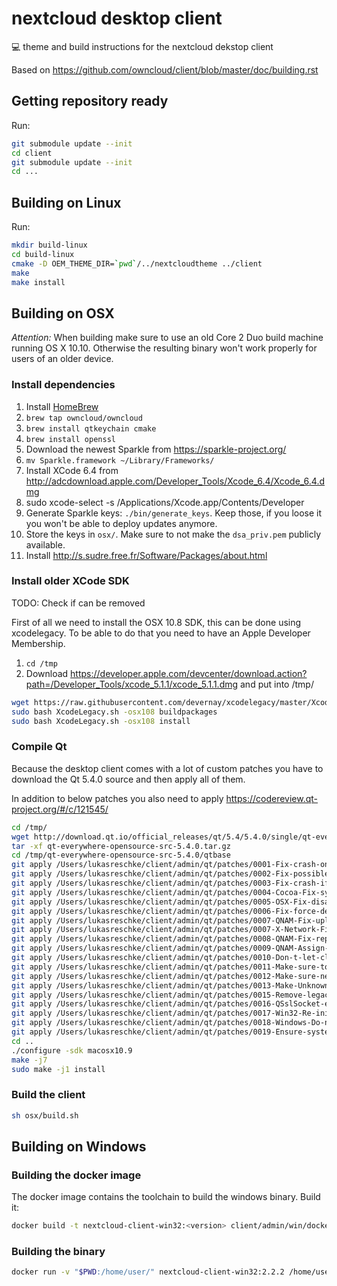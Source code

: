 # nextcloud desktop client
:computer: theme and build instructions for the nextcloud dekstop client

Based on https://github.com/owncloud/client/blob/master/doc/building.rst

## Getting repository ready

Run:
```bash
git submodule update --init
cd client
git submodule update --init
cd ...
```

## Building on Linux

Run:

```bash
mkdir build-linux
cd build-linux
cmake -D OEM_THEME_DIR=`pwd`/../nextcloudtheme ../client
make
make install
```

## Building on OSX

*Attention:* When building make sure to use an old Core 2 Duo build machine running OS X 10.10. Otherwise the resulting binary won't work properly for users of an older device.

### Install dependencies

1. Install [HomeBrew](http://brew.sh/)
2. `brew tap owncloud/owncloud`
3. `brew install qtkeychain cmake`
4. `brew install openssl`
5. Download the newest Sparkle from https://sparkle-project.org/
6. `mv Sparkle.framework ~/Library/Frameworks/`
7. Install XCode 6.4 from http://adcdownload.apple.com/Developer_Tools/Xcode_6.4/Xcode_6.4.dmg
8. sudo xcode-select -s /Applications/Xcode.app/Contents/Developer
9. Generate Sparkle keys: `./bin/generate_keys`. Keep those, if you loose it you won't be able to deploy updates anymore.
10. Store the keys in `osx/`. Make sure to not make the `dsa_priv.pem` publicly available.
11. Install http://s.sudre.free.fr/Software/Packages/about.html

### Install older XCode SDK

TODO: Check if can be removed

First of all we need to install the OSX 10.8 SDK, this can be done using xcodelegacy. To be able to do that you need to have an Apple Developer Membership.

1. `cd /tmp`
2. Download https://developer.apple.com/devcenter/download.action?path=/Developer_Tools/xcode_5.1.1/xcode_5.1.1.dmg and put into /tmp/


```bash
wget https://raw.githubusercontent.com/devernay/xcodelegacy/master/XcodeLegacy.sh
sudo bash XcodeLegacy.sh -osx108 buildpackages
sudo bash XcodeLegacy.sh -osx108 install
```

### Compile Qt

Because the desktop client comes with a lot of custom patches you have to download the Qt 5.4.0 source and then apply all of them.

In addition to below patches you also need to apply https://codereview.qt-project.org/#/c/121545/

```bash
cd /tmp/
wget http://download.qt.io/official_releases/qt/5.4/5.4.0/single/qt-everywhere-opensource-src-5.4.0.tar.gz
tar -xf qt-everywhere-opensource-src-5.4.0.tar.gz
cd /tmp/qt-everywhere-opensource-src-5.4.0/qtbase
git apply /Users/lukasreschke/client/admin/qt/patches/0001-Fix-crash-on-Mac-OS-if-PAC-URL-contains-non-URL-lega.patch
git apply /Users/lukasreschke/client/admin/qt/patches/0002-Fix-possible-crash-when-passing-an-invalid-PAC-URL.patch
git apply /Users/lukasreschke/client/admin/qt/patches/0003-Fix-crash-if-PAC-script-retrieval-returns-a-null-CFD.patch
git apply /Users/lukasreschke/client/admin/qt/patches/0004-Cocoa-Fix-systray-SVG-icons.patch
git apply /Users/lukasreschke/client/admin/qt/patches/0005-OSX-Fix-disapearing-tray-icon.patch
git apply /Users/lukasreschke/client/admin/qt/patches/0006-Fix-force-debug-info-with-macx-clang_NOUPSTREAM.patch
git apply /Users/lukasreschke/client/admin/qt/patches/0007-QNAM-Fix-upload-corruptions-when-server-closes-conne.patch
git apply /Users/lukasreschke/client/admin/qt/patches/0007-X-Network-Fix-up-previous-corruption-patch.patch
git apply /Users/lukasreschke/client/admin/qt/patches/0008-QNAM-Fix-reply-deadlocks-on-server-closing-connectio.patch
git apply /Users/lukasreschke/client/admin/qt/patches/0009-QNAM-Assign-proper-channel-before-sslErrors-emission.patch
git apply /Users/lukasreschke/client/admin/qt/patches/0010-Don-t-let-closed-http-sockets-pass-as-valid-connecti.patch
git apply /Users/lukasreschke/client/admin/qt/patches/0011-Make-sure-to-report-correct-NetworkAccessibility.patch
git apply /Users/lukasreschke/client/admin/qt/patches/0012-Make-sure-networkAccessibilityChanged-is-emitted.patch
git apply /Users/lukasreschke/client/admin/qt/patches/0013-Make-UnknownAccessibility-not-block-requests.patch
git apply /Users/lukasreschke/client/admin/qt/patches/0015-Remove-legacy-platform-code-in-QSslSocket-for-OS-X-1.patch
git apply /Users/lukasreschke/client/admin/qt/patches/0016-QSslSocket-evaluate-CAs-in-all-keychain-categories.patch
git apply /Users/lukasreschke/client/admin/qt/patches/0017-Win32-Re-init-system-proxy-if-internet-settings-chan.patch
git apply /Users/lukasreschke/client/admin/qt/patches/0018-Windows-Do-not-crash-if-SSL-context-is-gone-after-ro.patch
git apply /Users/lukasreschke/client/admin/qt/patches/0019-Ensure-system-tray-icon-is-prepared-even-when-menu-bar.patch
cd ..
./configure -sdk macosx10.9
make -j7
sudo make -j1 install
```

### Build the client

```bash
sh osx/build.sh
```

## Building on Windows

### Building the docker image

The docker image contains the toolchain to build the windows binary.
Build it:

```bash
docker build -t nextcloud-client-win32:<version> client/admin/win/docker/
```

### Building the binary

```bash
docker run -v "$PWD:/home/user/" nextcloud-client-win32:2.2.2 /home/user/win/build.sh $(id -u)
```
